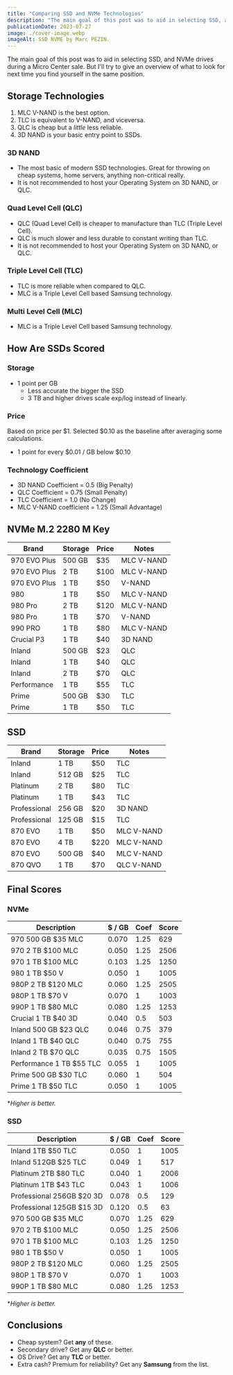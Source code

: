 ```yaml
---
title: "Comparing SSD and NVMe Technologies"
description: "The main goal of this post was to aid in selecting SSD, and NVMe drives during a Micro Center sale."
publicationDate: 2023-07-27
image: ./cover-image.webp
imageAlt: SSD NVME by Marc PEZIN.
---
```


The main goal of this post was to aid in selecting SSD, and NVMe drives during a Micro Center sale. But I'll try to give an overview of what to look for next time you find yourself in the same position.

## Storage Technologies

1. MLC V-NAND is the best option.
2. TLC is equivalent to V-NAND, and viceversa.
4. QLC is cheap but a _little_ less reliable.
5. 3D NAND is your basic entry point to SSDs.

### 3D NAND

- The most basic of modern SSD technologies. Great for throwing on cheap systems, home servers, anything non-critical really.
- It is not recommended to host your Operating System on 3D NAND, or QLC.

### Quad Level Cell (QLC)

- QLC (Quad Level Cell) is cheaper to manufacture than TLC (Triple Level Cell).
- QLC is much slower and less durable to constant writing than TLC.
- It is not recommended to host your Operating System on 3D NAND, or QLC.

### Triple Level Cell (TLC)

- TLC is more reliable when compared to QLC.
- MLC is a Triple Level Cell based Samsung technology.

### Multi Level Cell (MLC)

- MLC is a Triple Level Cell based Samsung technology.

## How Are SSDs Scored

### Storage

- 1 point per GB
  - Less accurate the bigger the SSD
  - 3 TB and higher drives scale exp/log instead of linearly.

### Price

Based on price per $1. Selected $0.10 as the baseline after averaging some calculations.

- 1 point for every $0.01 / GB below $0.10

### Technology Coefficient

- 3D NAND Coefficient = 0.5 (Big Penalty)
- QLC Coefficient = 0.75 (Small Penalty)
- TLC Coefficient = 1.0 (No Change)
- MLC V-NAND coefficient = 1.25 (Small Advantage)

## NVMe M.2 2280 M Key

<table>
  <thead>
    <tr>
      <th data-label="Brand">Brand</th>
      <th data-label="Storage">Storage</th>
      <th data-label="Price">Price</th>
      <th data-label="Notes">Notes</th>
    </tr>
  </thead>
  <tbody>
    <tr>
      <td data-label="Brand">970 EVO Plus</td>
      <td data-label="Storage">500 GB</td>
      <td data-label="Price">$35</td>
      <td data-label="Notes">MLC V-NAND</td>
    </tr>
    <tr>
      <td data-label="Brand">970 EVO Plus</td>
      <td data-label="Storage">2 TB</td>
      <td data-label="Price">$100</td>
      <td data-label="Notes">MLC V-NAND</td>
    </tr>
    <tr>
      <td data-label="Brand">970 EVO Plus</td>
      <td data-label="Storage">1 TB</td>
      <td data-label="Price">$50</td>
      <td data-label="Notes">V-NAND</td>
    </tr>
    <tr>
      <td data-label="Brand">980</td>
      <td data-label="Storage">1 TB</td>
      <td data-label="Price">$50</td>
      <td data-label="Notes">MLC V-NAND</td>
    </tr>
    <tr>
      <td data-label="Brand">980 Pro</td>
      <td data-label="Storage">2 TB</td>
      <td data-label="Price">$120</td>
      <td data-label="Notes">MLC V-NAND</td>
    </tr>
    <tr>
      <td data-label="Brand">980 Pro</td>
      <td data-label="Storage">1 TB</td>
      <td data-label="Price">$70</td>
      <td data-label="Notes">V-NAND</td>
    </tr>
    <tr>
      <td data-label="Brand">990 PRO</td>
      <td data-label="Storage">1 TB</td>
      <td data-label="Price">$80</td>
      <td data-label="Notes">MLC V-NAND</td>
    </tr>
    <tr>
      <td data-label="Brand">Crucial P3</td>
      <td data-label="Storage">1 TB</td>
      <td data-label="Price">$40</td>
      <td data-label="Notes">3D NAND</td>
    </tr>
    <tr>
      <td data-label="Brand">Inland</td>
      <td data-label="Storage">500 GB</td>
      <td data-label="Price">$23</td>
      <td data-label="Notes">QLC</td>
    </tr>
    <tr>
      <td data-label="Brand">Inland</td>
      <td data-label="Storage">1 TB</td>
      <td data-label="Price">$40</td>
      <td data-label="Notes">QLC</td>
    </tr>
    <tr>
      <td data-label="Brand">Inland</td>
      <td data-label="Storage">2 TB</td>
      <td data-label="Price">$70</td>
      <td data-label="Notes">QLC</td>
    </tr>
    <tr>
      <td data-label="Brand">Performance</td>
      <td data-label="Storage">1 TB</td>
      <td data-label="Price">$55</td>
      <td data-label="Notes">TLC</td>
    </tr>
    <tr>
      <td data-label="Brand">Prime</td>
      <td data-label="Storage">500 GB</td>
      <td data-label="Price">$30</td>
      <td data-label="Notes">TLC</td>
    </tr>
    <tr>
      <td data-label="Brand">Prime</td>
      <td data-label="Storage">1 TB</td>
      <td data-label="Price">$50</td>
      <td data-label="Notes">TLC</td>
    </tr>
  </tbody>
</table>

## SSD

<table>
  <thead>
    <tr>
      <th data-label="Brand">Brand</th>
      <th data-label="Storage">Storage</th>
      <th data-label="Price">Price</th>
      <th data-label="Notes">Notes</th>
    </tr>
  </thead>
  <tbody>
    <tr>
      <td data-label="Brand">Inland</td>
      <td data-label="Storage">1 TB</td>
      <td data-label="Price">$50</td>
      <td data-label="Notes">TLC</td>
    </tr>
    <tr>
      <td data-label="Brand">Inland</td>
      <td data-label="Storage">512 GB</td>
      <td data-label="Price">$25</td>
      <td data-label="Notes">TLC</td>
    </tr>
    <tr>
      <td data-label="Brand">Platinum</td>
      <td data-label="Storage">2 TB</td>
      <td data-label="Price">$80</td>
      <td data-label="Notes">TLC</td>
    </tr>
    <tr>
      <td data-label="Brand">Platinum</td>
      <td data-label="Storage">1 TB</td>
      <td data-label="Price">$43</td>
      <td data-label="Notes">TLC</td>
    </tr>
    <tr>
      <td data-label="Brand">Professional</td>
      <td data-label="Storage">256 GB</td>
      <td data-label="Price">$20</td>
      <td data-label="Notes">3D NAND</td>
    </tr>
    <tr>
      <td data-label="Brand">Professional</td>
      <td data-label="Storage">125 GB</td>
      <td data-label="Price">$15</td>
      <td data-label="Notes">TLC</td>
    </tr>
    <tr>
      <td data-label="Brand">870 EVO</td>
      <td data-label="Storage">1 TB</td>
      <td data-label="Price">$50</td>
      <td data-label="Notes">MLC V-NAND</td>
    </tr>
    <tr>
      <td data-label="Brand">870 EVO</td>
      <td data-label="Storage">4 TB</td>
      <td data-label="Price">$220</td>
      <td data-label="Notes">MLC V-NAND</td>
    </tr>
    <tr>
      <td data-label="Brand">870 EVO</td>
      <td data-label="Storage">500 GB</td>
      <td data-label="Price">$40</td>
      <td data-label="Notes">MLC V-NAND</td>
    </tr>
    <tr>
      <td data-label="Brand">870 QVO</td>
      <td data-label="Storage">1 TB</td>
      <td data-label="Price">$70</td>
      <td data-label="Notes">QLC V-NAND</td>
    </tr>
  </tbody>
</table>

## Final Scores

### NVMe

<table>
  <thead>
    <tr>
      <th data-label="Description">Description</th>
      <th data-label="$ / GB">$ / GB</th>
      <th data-label="Coef">Coef</th>
      <th data-label="Score">Score</th>
    </tr>
  </thead>
  <tbody>
    <tr>
      <td data-label="Description">970 500 GB $35 MLC</td>
      <td data-label="$ / GB">0.070</td>
      <td data-label="Coef">1.25</td>
      <td data-label="Score">629</td>
    </tr>
    <tr>
      <td data-label="Description">970 2 TB $100 MLC</td>
      <td data-label="$ / GB">0.050</td>
      <td data-label="Coef">1.25</td>
      <td data-label="Score">2506</td>
    </tr>
    <tr>
      <td data-label="Description">970 1 TB $100 MLC</td>
      <td data-label="$ / GB">0.103</td>
      <td data-label="Coef">1.25</td>
      <td data-label="Score">1250</td>
    </tr>
    <tr>
      <td data-label="Description">980 1 TB $50 V</td>
      <td data-label="$ / GB">0.050</td>
      <td data-label="Coef">1</td>
      <td data-label="Score">1005</td>
    </tr>
    <tr>
      <td data-label="Description">980P 2 TB $120 MLC</td>
      <td data-label="$ / GB">0.060</td>
      <td data-label="Coef">1.25</td>
      <td data-label="Score">2505</td>
    </tr>
    <tr>
      <td data-label="Description">980P 1 TB $70 V</td>
      <td data-label="$ / GB">0.070</td>
      <td data-label="Coef">1</td>
      <td data-label="Score">1003</td>
    </tr>
    <tr>
      <td data-label="Description">990P 1 TB $80 MLC</td>
      <td data-label="$ / GB">0.080</td>
      <td data-label="Coef">1.25</td>
      <td data-label="Score">1253</td>
    </tr>
    <tr>
      <td data-label="Description">Crucial 1 TB $40 3D</td>
      <td data-label="$ / GB">0.040</td>
      <td data-label="Coef">0.5</td>
      <td data-label="Score">503</td>
    </tr>
    <tr>
      <td data-label="Description">Inland 500 GB $23 QLC</td>
      <td data-label="$ / GB">0.046</td>
      <td data-label="Coef">0.75</td>
      <td data-label="Score">379</td>
    </tr>
    <tr>
      <td data-label="Description">Inland 1 TB $40 QLC</td>
      <td data-label="$ / GB">0.040</td>
      <td data-label="Coef">0.75</td>
      <td data-label="Score">755</td>
    </tr>
    <tr>
      <td data-label="Description">Inland 2 TB $70 QLC</td>
      <td data-label="$ / GB">0.035</td>
      <td data-label="Coef">0.75</td>
      <td data-label="Score">1505</td>
    </tr>
    <tr>
      <td data-label="Description">Performance 1 TB $55 TLC</td>
      <td data-label="$ / GB">0.055</td>
      <td data-label="Coef">1</td>
      <td data-label="Score">1005</td>
    </tr>
    <tr>
      <td data-label="Description">Prime 500 GB $30 TLC</td>
      <td data-label="$ / GB">0.060</td>
      <td data-label="Coef">1</td>
      <td data-label="Score">504</td>
    </tr>
    <tr>
      <td data-label="Description">Prime 1 TB $50 TLC</td>
      <td data-label="$ / GB">0.050</td>
      <td data-label="Coef">1</td>
      <td data-label="Score">1005</td>
    </tr>
  </tbody>
</table>

\*_Higher is better._

### SSD

<table>
  <thead>
    <tr>
      <th data-label="Description">Description</th>
      <th data-label="$ / GB">$ / GB</th>
      <th data-label="Coef">Coef</th>
      <th data-label="Score">Score</th>
    </tr>
  </thead>
  <tbody>
    <tr>
      <td data-label="Description">Inland 1TB $50 TLC</td>
      <td data-label="$ / GB">0.050</td>
      <td data-label="Coef">1</td>
      <td data-label="Score">1005</td>
    </tr>
    <tr>
      <td data-label="Description">Inland 512GB $25 TLC</td>
      <td data-label="$ / GB">0.049</td>
      <td data-label="Coef">1</td>
      <td data-label="Score">517</td>
    </tr>
    <tr>
      <td data-label="Description">Platinum 2TB $80 TLC</td>
      <td data-label="$ / GB">0.040</td>
      <td data-label="Coef">1</td>
      <td data-label="Score">2006</td>
    </tr>
    <tr>
      <td data-label="Description">Platinum 1TB $43 TLC</td>
      <td data-label="$ / GB">0.043</td>
      <td data-label="Coef">1</td>
      <td data-label="Score">1006</td>
    </tr>
    <tr>
      <td data-label="Description">Professional 256GB $20 3D</td>
      <td data-label="$ / GB">0.078</td>
      <td data-label="Coef">0.5</td>
      <td data-label="Score">129</td>
    </tr>
    <tr>
      <td data-label="Description">Professional 125GB $15 3D</td>
      <td data-label="$ / GB">0.120</td>
      <td data-label="Coef">0.5</td>
      <td data-label="Score">63</td>
    </tr>
    <tr>
      <td data-label="Description">970 500 GB $35 MLC</td>
      <td data-label="$ / GB">0.070</td>
      <td data-label="Coef">1.25</td>
      <td data-label="Score">629</td>
    </tr>
    <tr>
      <td data-label="Description">970 2 TB $100 MLC</td>
      <td data-label="$ / GB">0.050</td>
      <td data-label="Coef">1.25</td>
      <td data-label="Score">2506</td>
    </tr>
    <tr>
      <td data-label="Description">970 1 TB $100 MLC</td>
      <td data-label="$ / GB">0.103</td>
      <td data-label="Coef">1.25</td>
      <td data-label="Score">1250</td>
    </tr>
    <tr>
      <td data-label="Description">980 1 TB $50 V</td>
      <td data-label="$ / GB">0.050</td>
      <td data-label="Coef">1</td>
      <td data-label="Score">1005</td>
    </tr>
    <tr>
      <td data-label="Description">980P 2 TB $120 MLC</td>
      <td data-label="$ / GB">0.060</td>
      <td data-label="Coef">1.25</td>
      <td data-label="Score">2505</td>
    </tr>
    <tr>
      <td data-label="Description">980P 1 TB $70 V</td>
      <td data-label="$ / GB">0.070</td>
      <td data-label="Coef">1</td>
      <td data-label="Score">1003</td>
    </tr>
    <tr>
      <td data-label="Description">990P 1 TB $80 MLC</td>
      <td data-label="$ / GB">0.080</td>
      <td data-label="Coef">1.25</td>
      <td data-label="Score">1253</td>
    </tr>
  </tbody>
</table>

\*_Higher is better._

## Conclusions

- Cheap system? Get **any** of these.
- Secondary drive? Get any **QLC** or better.
- OS Drive? Get any **TLC** or better.
- Extra cash? Premium for reliability? Get any **Samsung** from the list.
